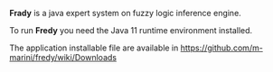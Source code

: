 **Frady** is a java expert system on fuzzy logic inference engine.

To run **Fredy** you need the Java 11 runtime environment installed.

The application installable file are available in https://github.com/m-marini/fredy/wiki/Downloads
